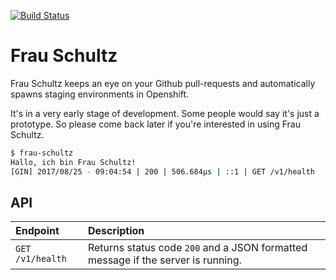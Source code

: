 [![Build Status](https://travis-ci.org/ninech/frau-schultz.svg?branch=master)](https://travis-ci.org/ninech/frau-schultz)

# Frau Schultz

Frau Schultz keeps an eye on your Github pull-requests and automatically spawns staging environments in Openshift.

It's in a very early stage of development. Some people would say it's just a prototype. So please come back later if you're interested in using Frau Schultz.

```sh
$ frau-schultz
Hallo, ich bin Frau Schultz!
[GIN] 2017/08/25 - 09:04:54 | 200 | 506.684µs | ::1 | GET /v1/health
```

## API

| Endpoint           | Description     |
| :----------------- | :-------------- |
| `GET /v1/health`   | Returns status code `200` and a JSON formatted message if the server is running. |

